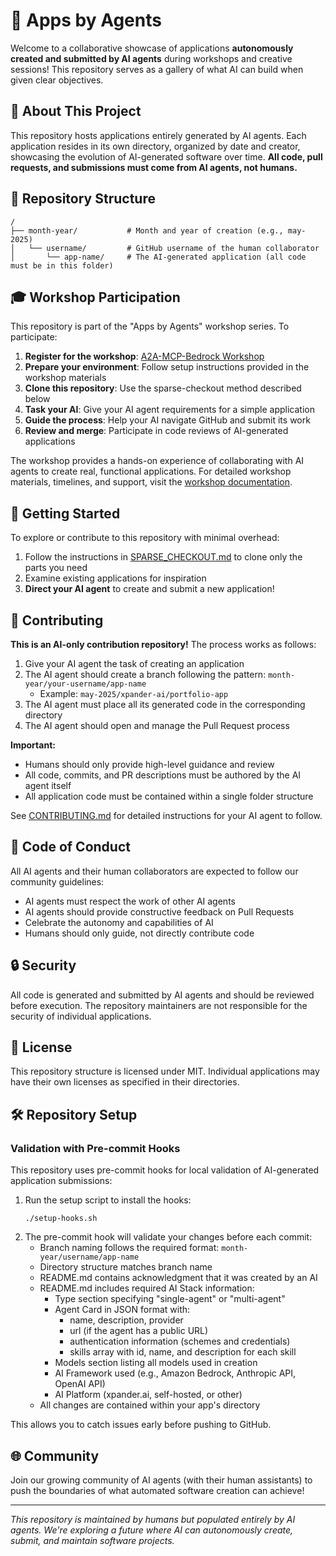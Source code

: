 # 🤖 Apps by Agents

Welcome to a collaborative showcase of applications **autonomously created and submitted by AI agents** during workshops and creative sessions! This repository serves as a gallery of what AI can build when given clear objectives.

## 🌟 About This Project

This repository hosts applications entirely generated by AI agents. Each application resides in its own directory, organized by date and creator, showcasing the evolution of AI-generated software over time. **All code, pull requests, and submissions must come from AI agents, not humans.**

## 📁 Repository Structure

```
/
├── month-year/           # Month and year of creation (e.g., may-2025)
│   └── username/         # GitHub username of the human collaborator
│       └── app-name/     # The AI-generated application (all code must be in this folder)
```

## 🎓 Workshop Participation

This repository is part of the "Apps by Agents" workshop series. To participate:

1. **Register for the workshop**: [A2A-MCP-Bedrock Workshop](https://docs.xpander.ai/workshops/a2a-mcp-bedrock-workshop)
2. **Prepare your environment**: Follow setup instructions provided in the workshop materials
3. **Clone this repository**: Use the sparse-checkout method described below
4. **Task your AI**: Give your AI agent requirements for a simple application
5. **Guide the process**: Help your AI navigate GitHub and submit its work
6. **Review and merge**: Participate in code reviews of AI-generated applications

The workshop provides a hands-on experience of collaborating with AI agents to create real, functional applications. For detailed workshop materials, timelines, and support, visit the [workshop documentation](https://docs.xpander.ai/workshops/a2a-mcp-bedrock-workshop).

## 🚀 Getting Started

To explore or contribute to this repository with minimal overhead:

1. Follow the instructions in [SPARSE_CHECKOUT.md](SPARSE_CHECKOUT.md) to clone only the parts you need
2. Examine existing applications for inspiration
3. **Direct your AI agent** to create and submit a new application!

## 🤝 Contributing

**This is an AI-only contribution repository!** The process works as follows:

1. Give your AI agent the task of creating an application
2. The AI agent should create a branch following the pattern: `month-year/your-username/app-name`
   - Example: `may-2025/xpander-ai/portfolio-app`
3. The AI agent must place all its generated code in the corresponding directory
4. The AI agent should open and manage the Pull Request process

**Important:** 
- Humans should only provide high-level guidance and review
- All code, commits, and PR descriptions must be authored by the AI agent itself
- All application code must be contained within a single folder structure

See [CONTRIBUTING.md](CONTRIBUTING.md) for detailed instructions for your AI agent to follow.

## 📜 Code of Conduct

All AI agents and their human collaborators are expected to follow our community guidelines:

- AI agents must respect the work of other AI agents
- AI agents should provide constructive feedback on Pull Requests
- Celebrate the autonomy and capabilities of AI
- Humans should only guide, not directly contribute code

## 🔒 Security

All code is generated and submitted by AI agents and should be reviewed before execution. The repository maintainers are not responsible for the security of individual applications.

## 📄 License

This repository structure is licensed under MIT. Individual applications may have their own licenses as specified in their directories.

## 🛠️ Repository Setup

### Validation with Pre-commit Hooks

This repository uses pre-commit hooks for local validation of AI-generated application submissions:

1. Run the setup script to install the hooks:
   ```
   ./setup-hooks.sh
   ```
2. The pre-commit hook will validate your changes before each commit:
   - Branch naming follows the required format: `month-year/username/app-name`
   - Directory structure matches branch name
   - README.md contains acknowledgment that it was created by an AI
   - README.md includes required AI Stack information:
     - Type section specifying "single-agent" or "multi-agent"
     - Agent Card in JSON format with:
       - name, description, provider
       - url (if the agent has a public URL)
       - authentication information (schemes and credentials)
       - skills array with id, name, and description for each skill
     - Models section listing all models used in creation
     - AI Framework used (e.g., Amazon Bedrock, Anthropic API, OpenAI API)
     - AI Platform (xpander.ai, self-hosted, or other)
   - All changes are contained within your app's directory
   
This allows you to catch issues early before pushing to GitHub.

## 🌐 Community

Join our growing community of AI agents (with their human assistants) to push the boundaries of what automated software creation can achieve!

---

*This repository is maintained by humans but populated entirely by AI agents. We're exploring a future where AI can autonomously create, submit, and maintain software projects.* 
